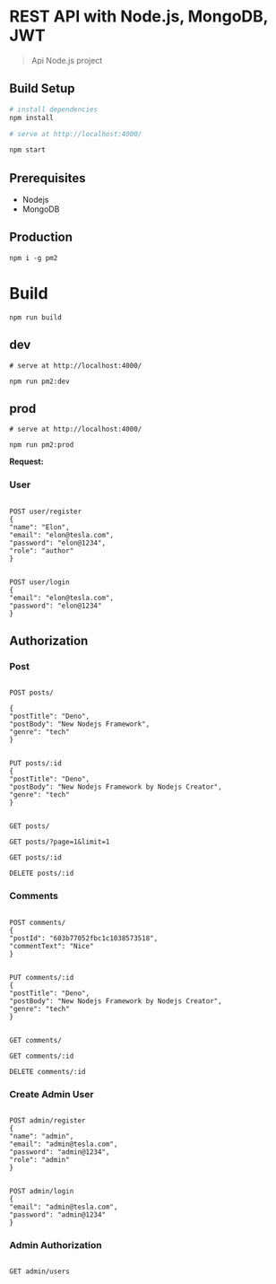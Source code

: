 # REST API with Node.js, MongoDB, JWT

> Api Node.js project

## Build Setup

```bash
# install dependencies
npm install

# serve at http://localhost:4000/

npm start
```

## Prerequisites

- Nodejs
- MongoDB

## Production

```
npm i -g pm2
```

# Build

```
npm run build

```

## dev

```
# serve at http://localhost:4000/

npm run pm2:dev
```

## prod

```
# serve at http://localhost:4000/

npm run pm2:prod

```

**Request:**

### User

```

POST user/register
{
"name": "Elon",
"email": "elon@tesla.com",
"password": "elon@1234",
"role": "author"
}

```

```

POST user/login
{
"email": "elon@tesla.com",
"password": "elon@1234"
}

```

## Authorization

### Post

```

POST posts/

{
"postTitle": "Deno",
"postBody": "New Nodejs Framework",
"genre": "tech"
}

```

```

PUT posts/:id
{
"postTitle": "Deno",
"postBody": "New Nodejs Framework by Nodejs Creator",
"genre": "tech"
}

```

```

GET posts/

GET posts/?page=1&limit=1

GET posts/:id

DELETE posts/:id

```

### Comments

```

POST comments/
{
"postId": "603b77052fbc1c1038573518",
"commentText": "Nice"
}

```

```

PUT comments/:id
{
"postTitle": "Deno",
"postBody": "New Nodejs Framework by Nodejs Creator",
"genre": "tech"
}

```

```

GET comments/

GET comments/:id

DELETE comments/:id

```

### Create Admin User

```

POST admin/register
{
"name": "admin",
"email": "admin@tesla.com",
"password": "admin@1234",
"role": "admin"
}

```

```

POST admin/login
{
"email": "admin@tesla.com",
"password": "admin@1234"
}

```

### Admin Authorization

```

GET admin/users

```
